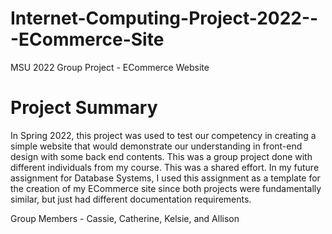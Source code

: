 # Internet-Computing-Project-2022---ECommerce-Site
MSU 2022 Group Project - ECommerce Website

# Project Summary
In Spring 2022, this project was used to test our competency in creating a simple website that would demonstrate our understanding in front-end design with some back end contents. 
This was a group project done with different individuals from my course. This was a shared effort. In my future assignment for Database Systems, I used this assignment as a template for the creation of my ECommerce site since both projects were fundamentally similar, but just had different documentation requirements.

Group Members - Cassie, Catherine, Kelsie, and Allison
